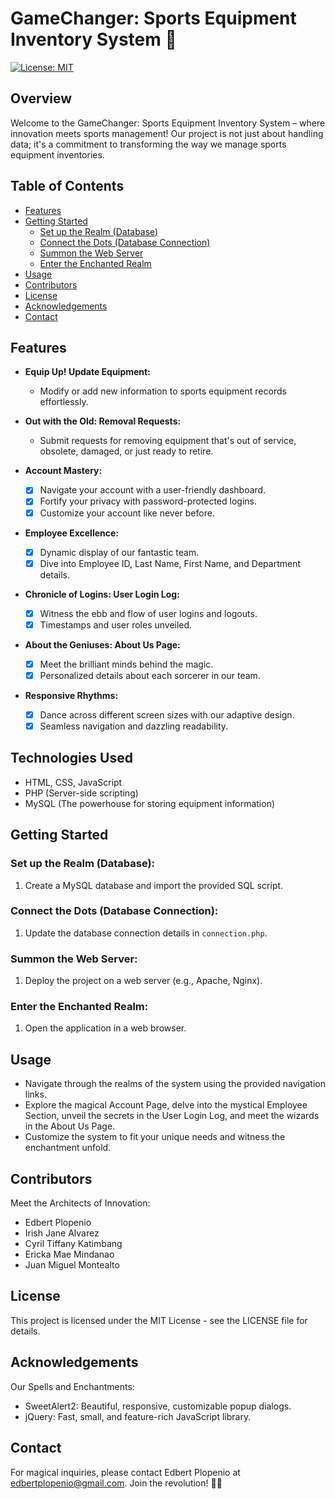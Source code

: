 # GameChanger: Sports Equipment Inventory System 🚀 

[![License: MIT](https://img.shields.io/badge/License-MIT-yellow.svg)](https://opensource.org/licenses/MIT)

## Overview

Welcome to the GameChanger: Sports Equipment Inventory System – where innovation meets sports management! Our project is not just about handling data; it's a commitment to transforming the way we manage sports equipment inventories.

## Table of Contents

- [Features](#features)
- [Getting Started](#getting-started)
  - [Set up the Realm (Database)](#set-up-the-realm-database)
  - [Connect the Dots (Database Connection)](#connect-the-dots-database-connection)
  - [Summon the Web Server](#summon-the-web-server)
  - [Enter the Enchanted Realm](#enter-the-enchanted-realm)
- [Usage](#usage)
- [Contributors](#contributors)
- [License](#license)
- [Acknowledgements](#acknowledgements)
- [Contact](#contact)

## Features

- **Equip Up! Update Equipment:**
  - Modify or add new information to sports equipment records effortlessly.

- **Out with the Old: Removal Requests:**
  - Submit requests for removing equipment that's out of service, obsolete, damaged, or just ready to retire.

- **Account Mastery:**
  - [x] Navigate your account with a user-friendly dashboard.
  - [x] Fortify your privacy with password-protected logins.
  - [x] Customize your account like never before.

- **Employee Excellence:**
  - [x] Dynamic display of our fantastic team.
  - [x] Dive into Employee ID, Last Name, First Name, and Department details.

- **Chronicle of Logins: User Login Log:**
  - [x] Witness the ebb and flow of user logins and logouts.
  - [x] Timestamps and user roles unveiled.

- **About the Geniuses: About Us Page:**
  - [x] Meet the brilliant minds behind the magic.
  - [x] Personalized details about each sorcerer in our team.

- **Responsive Rhythms:**
  - [x] Dance across different screen sizes with our adaptive design.
  - [x] Seamless navigation and dazzling readability.

## Technologies Used

- HTML, CSS, JavaScript
- PHP (Server-side scripting)
- MySQL (The powerhouse for storing equipment information)

## Getting Started

### Set up the Realm (Database):

1. Create a MySQL database and import the provided SQL script.

### Connect the Dots (Database Connection):

1. Update the database connection details in `connection.php`.

### Summon the Web Server:

1. Deploy the project on a web server (e.g., Apache, Nginx).

### Enter the Enchanted Realm:

1. Open the application in a web browser.

## Usage

- Navigate through the realms of the system using the provided navigation links.
- Explore the magical Account Page, delve into the mystical Employee Section, unveil the secrets in the User Login Log, and meet the wizards in the About Us Page.
- Customize the system to fit your unique needs and witness the enchantment unfold.

## Contributors

Meet the Architects of Innovation:

- Edbert Plopenio
- Irish Jane Alvarez
- Cyril Tiffany Katimbang
- Ericka Mae Mindanao
- Juan Miguel Montealto

## License

This project is licensed under the MIT License - see the LICENSE file for details.

## Acknowledgements

Our Spells and Enchantments:

- SweetAlert2: Beautiful, responsive, customizable popup dialogs.
- jQuery: Fast, small, and feature-rich JavaScript library.

## Contact

For magical inquiries, please contact Edbert Plopenio at edbertplopenio@gmail.com. Join the revolution! 🌟🔮
